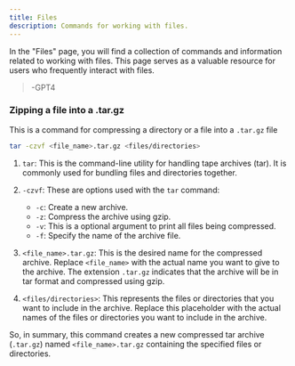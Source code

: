 ```yaml
---
title: Files
description: Commands for working with files.
---
```

In the "Files" page, you will find a collection of commands and information related to working with files. This page serves as a valuable resource for users who frequently interact with files.
> -GPT4

### Zipping a file into a .tar.gz
This is a command for compressing a directory or a file into a `.tar.gz` file
```bash
tar -czvf <file_name>.tar.gz <files/directories>
```
<!-- 
[file_name]: <> (placeholder=archive validation="regex [A-Za-z\d\s\-_\.]+" desc="This is the name of the archive to write without the .tar.gz part")
[files/directories]: <> (placeholder=* validation="regex .+" desc="This is a list of all files to include in the archive, the files are separated with spaces")
 -->

1. `tar`: This is the command-line utility for handling tape archives (tar). It is commonly used for bundling files and directories together.

2. `-czvf`: These are options used with the `tar` command:
   - `-c`: Create a new archive.
   - `-z`: Compress the archive using gzip.
   - `-v`: This is a optional argument to print all files being compressed. 
   - `-f`: Specify the name of the archive file.

3. `<file_name>.tar.gz`: This is the desired name for the compressed archive. Replace `<file_name>` with the actual name you want to give to the archive. The extension `.tar.gz` indicates that the archive will be in tar format and compressed using gzip.

4. `<files/directories>`: This represents the files or directories that you want to include in the archive. Replace this placeholder with the actual names of the files or directories you want to include in the archive.

So, in summary, this command creates a new compressed tar archive (`.tar.gz`) named `<file_name>.tar.gz` containing the specified files or directories.


